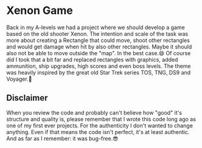 # Xenon Game

Back in my A-levels we had a project where we should develop a game based on the old shooter Xenon.
The intention and scale of the task was more about creating a Rectangle that could move, shoot other rectangles and would get damage when hit by also other rectangles.
Maybe it should also not be able to move outside the "map". In the best case.😄
Of course did I took that a bit far and replaced rectangles with graphics, added ammunition, ship upgrades, high scores and even boss levels.
The theme was heavily inspired by the great old Star Trek series TOS, TNG, DS9 and Voyager.🖖

## Disclaimer

When you review the code and probably can't believe how "good" it's structure and quality is, please remember that I wrote this code long ago as one of my first ever projects.
For the authenticity I don't wanted to change anything. Even if that means the code isn't perfect, it's at least authentic. 
And as far as I remember: it was bug-free.😎